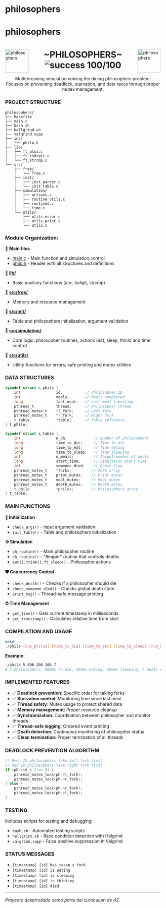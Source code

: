 # philosophers
# philosophers
<div>
    <img align="left" alt="philosophers" src="https://github.com/eduaserr/42-project-badges/blob/main/badges/philosopherse.png" width="75px"><img align="right" alt="philosophers" src="https://github.com/eduaserr/42-project-badges/blob/main/badges/philosophersn.png" width="75px">
    <h1 align="center"> ~PHILOSOPHERS~ <br><img alt="success 100/100" src="https://img.shields.io/badge/100%2F100-green?style=plastic&logoColor=green&label=success"></h1>
</div>
<p align="center">Multithreading simulation solving the dining philosophers problem.<br>Focuses on preventing deadlock, starvation, and data races through proper mutex management.</p>

### PROJECT STRUCTURE
```
philosophers/
├── Makefile
├── main.c
├── bash.sh
├── hellgrind.sh
├── valgrind.supp
├── inc/
│   └── philo.h
├── lib/
│   ├── ft_atoi.c
│   ├── ft_isdigit.c
│   └── ft_strcmp.c
└── src/
    ├── free/
    │   └── free.c
    ├── init/
    │   ├── init_parser.c
    │   └── init_table.c
    ├── simulation/
    │   ├── actions.c
    │   ├── routine_utils.c
    │   ├── routines.c
    │   └── time.c
    └── utils/
        ├── utils_error.c
        ├── utils_print.c
        └── utils.c
```

### Module Organization:

📁 **Main files**
- [main.c](./main.c) - Main function and simulation control
- [philo.h](./inc/philo.h) - Header with all structures and definitions

📁 **[lib/](./lib)**
- Basic auxiliary functions (atoi, isdigit, strcmp)

📁 **[src/free/](./src/free)**
- Memory and resource management

📁 **[src/init/](./src/init)**
- Table and philosophers initialization, argument validation

📁 **[src/simulation/](./src/simulation)**
- Core logic: philosopher routines, actions (eat, sleep, think) and time control

📁 **[src/utils/](./src/utils)**
- Utility functions for errors, safe printing and mutex utilities

### DATA STRUCTURES

```c
typedef struct s_philo {
    int                id;          // Philosopher ID
    int                meals;       // Meals completed
    long               last_meal;   // Last meal timestamp
    pthread_t          thread;      // Philosopher thread
    pthread_mutex_t    *l_fork;     // Left fork
    pthread_mutex_t    *r_fork;     // Right fork
    t_table            *table;      // Table reference
} t_philo;

typedef struct s_table {
    int                n_ph;            // Number of philosophers
    long               time_to_die;     // Time to die
    long               time_to_eat;     // Time eating
    long               time_to_sleep;   // Time sleeping
    int                n_meals;         // Target number of meals
    long               start_time;      // Simulation start time
    int                someone_died;    // Death flag
    pthread_mutex_t    *forks;         // Fork array
    pthread_mutex_t    print_mutex;    // Print mutex
    pthread_mutex_t    meal_mutex;     // Meal mutex
    pthread_mutex_t    death_mutex;    // Death mutex
    t_philo            *philos;        // Philosophers array
} t_table;
```

### MAIN FUNCTIONS

**🔧 Initialization**
- `check_args()` - Input argument validation
- `init_table()` - Table and philosophers initialization

**⚙️ Simulation**
- `ph_routine()` - Main philosopher routine
- `dh_routine()` - "Reaper" routine that controls deaths
- `eat()`, `think()`, `ft_sleep()` - Philosopher actions

**🛡️ Concurrency Control**
- `check_death()` - Checks if a philosopher should die
- `check_someone_died()` - Checks global death state
- `print_msg()` - Thread-safe message printing

**⏰ Time Management**
- `get_time()` - Gets current timestamp in milliseconds
- `get_timestamp()` - Calculates relative time from start

### COMPILATION AND USAGE

```bash
make
./philo [num_philos] [time_to_die] [time_to_eat] [time_to_sleep] [num_meals]
```

**Example:**
```bash
./philo 5 800 200 200 7
# 5 philosophers, 800ms to die, 200ms eating, 200ms sleeping, 7 meals each
```

### IMPLEMENTED FEATURES

- ✅ **Deadlock prevention**: Specific order for taking forks
- ✅ **Starvation control**: Monitoring time since last meal
- ✅ **Thread safety**: Mutex usage to protect shared data
- ✅ **Memory management**: Proper resource cleanup
- ✅ **Synchronization**: Coordination between philosopher and monitor threads
- ✅ **Thread-safe logging**: Ordered event printing
- ✅ **Death detection**: Continuous monitoring of philosopher status
- ✅ **Clean termination**: Proper termination of all threads

### DEADLOCK PREVENTION ALGORITHM

```c
// Even ID philosophers take left fork first
// Odd ID philosophers take right fork first
if (ph->id % 2 == 0) {
    pthread_mutex_lock(ph->l_fork);
    pthread_mutex_lock(ph->r_fork);
} else {
    pthread_mutex_lock(ph->r_fork);
    pthread_mutex_lock(ph->l_fork);
}
```

### TESTING

Includes scripts for testing and debugging:
- `bash.sh` - Automated testing scripts
- `hellgrind.sh` - Race condition detection with Helgrind
- `valgrind.supp` - False positive suppression in Valgrind

### STATUS MESSAGES

- `[timestamp] [id] has taken a fork`
- `[timestamp] [id] is eating`
- `[timestamp] [id] is sleeping`
- `[timestamp] [id] is thinking`
- `[timestamp] [id] died`

---
*Proyecto desarrollado como parte del curriculum de 42.*